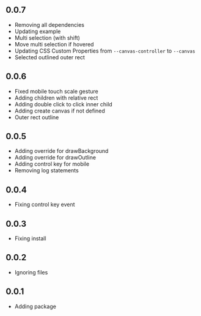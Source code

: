 ## 0.0.7

- Removing all dependencies
- Updating example
- Multi selection (with shift)
- Move multi selection if hovered
- Updating CSS Custom Properties from `--canvas-controller` to `--canvas`
- Selected outlined outer rect

## 0.0.6

- Fixed mobile touch scale gesture
- Adding children with relative rect
- Adding double click to click inner child
- Adding create canvas if not defined
- Outer rect outline

## 0.0.5

- Adding override for drawBackground
- Adding override for drawOutline
- Adding control key for mobile
- Removing log statements

## 0.0.4

- Fixing control key event

## 0.0.3

- Fixing install

## 0.0.2

- Ignoring files

## 0.0.1

- Adding package
